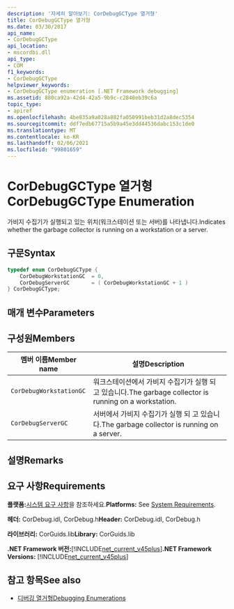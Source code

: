 ```yaml
---
description: '자세히 알아보기: CorDebugGCType 열거형'
title: CorDebugGCType 열거형
ms.date: 03/30/2017
api_name:
- CorDebugGCType
api_location:
- mscordbi.dll
api_type:
- COM
f1_keywords:
- CorDebugGCType
helpviewer_keywords:
- CorDebugGCType enumeration [.NET Framework debugging]
ms.assetid: 880ca92a-42d4-42a5-9b9c-c2848eb39c6a
topic_type:
- apiref
ms.openlocfilehash: 4be835a9a028a882fa050991beb31d2a8dec5354
ms.sourcegitcommit: ddf7edb67715a5b9a45e3dd44536dabc153c1de0
ms.translationtype: MT
ms.contentlocale: ko-KR
ms.lasthandoff: 02/06/2021
ms.locfileid: "99801659"
---
```

# <a name="cordebuggctype-enumeration"></a><span data-ttu-id="b7102-103">CorDebugGCType 열거형</span><span class="sxs-lookup"><span data-stu-id="b7102-103">CorDebugGCType Enumeration</span></span>

<span data-ttu-id="b7102-104">가비지 수집기가 실행되고 있는 위치(워크스테이션 또는 서버)를 나타냅니다.</span><span class="sxs-lookup"><span data-stu-id="b7102-104">Indicates whether the garbage collector is running on a workstation or a server.</span></span>  
  
## <a name="syntax"></a><span data-ttu-id="b7102-105">구문</span><span class="sxs-lookup"><span data-stu-id="b7102-105">Syntax</span></span>  
  
```cpp  
typedef enum CorDebugGCType {  
    CorDebugWorkstationGC  = 0,  
    CorDebugServerGC       = ( CorDebugWorkstationGC + 1 )  
} CorDebugGCType;  
```  
  
## <a name="parameters"></a><span data-ttu-id="b7102-106">매개 변수</span><span class="sxs-lookup"><span data-stu-id="b7102-106">Parameters</span></span>  
  
## <a name="members"></a><span data-ttu-id="b7102-107">구성원</span><span class="sxs-lookup"><span data-stu-id="b7102-107">Members</span></span>  
  
|<span data-ttu-id="b7102-108">멤버 이름</span><span class="sxs-lookup"><span data-stu-id="b7102-108">Member name</span></span>|<span data-ttu-id="b7102-109">설명</span><span class="sxs-lookup"><span data-stu-id="b7102-109">Description</span></span>|  
|-----------------|-----------------|  
|`CorDebugWorkstationGC`|<span data-ttu-id="b7102-110">워크스테이션에서 가비지 수집기가 실행 되 고 있습니다.</span><span class="sxs-lookup"><span data-stu-id="b7102-110">The garbage collector is running on a workstation.</span></span>|  
|`CorDebugServerGC`|<span data-ttu-id="b7102-111">서버에서 가비지 수집기가 실행 되 고 있습니다.</span><span class="sxs-lookup"><span data-stu-id="b7102-111">The garbage collector is running on a server.</span></span>|  
  
## <a name="remarks"></a><span data-ttu-id="b7102-112">설명</span><span class="sxs-lookup"><span data-stu-id="b7102-112">Remarks</span></span>  
  
## <a name="requirements"></a><span data-ttu-id="b7102-113">요구 사항</span><span class="sxs-lookup"><span data-stu-id="b7102-113">Requirements</span></span>  

 <span data-ttu-id="b7102-114">**플랫폼:**[시스템 요구 사항](../../get-started/system-requirements.md)을 참조하세요.</span><span class="sxs-lookup"><span data-stu-id="b7102-114">**Platforms:** See [System Requirements](../../get-started/system-requirements.md).</span></span>  
  
 <span data-ttu-id="b7102-115">**헤더:** CorDebug.idl, CorDebug.h</span><span class="sxs-lookup"><span data-stu-id="b7102-115">**Header:** CorDebug.idl, CorDebug.h</span></span>  
  
 <span data-ttu-id="b7102-116">**라이브러리:** CorGuids.lib</span><span class="sxs-lookup"><span data-stu-id="b7102-116">**Library:** CorGuids.lib</span></span>  
  
 <span data-ttu-id="b7102-117">**.NET Framework 버전:**[!INCLUDE[net_current_v45plus](../../../../includes/net-current-v45plus-md.md)]</span><span class="sxs-lookup"><span data-stu-id="b7102-117">**.NET Framework Versions:** [!INCLUDE[net_current_v45plus](../../../../includes/net-current-v45plus-md.md)]</span></span>  
  
## <a name="see-also"></a><span data-ttu-id="b7102-118">참고 항목</span><span class="sxs-lookup"><span data-stu-id="b7102-118">See also</span></span>

- [<span data-ttu-id="b7102-119">디버깅 열거형</span><span class="sxs-lookup"><span data-stu-id="b7102-119">Debugging Enumerations</span></span>](debugging-enumerations.md)
